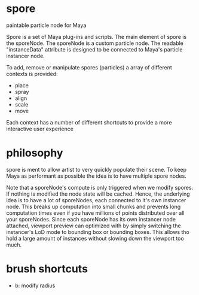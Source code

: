 # spore
paintable particle node for Maya

Spore is a set of Maya plug-ins and scripts. The main element of spore is the sporeNode.
The sporeNode is a custom particle node. The readable "instanceData" attribute is designed
to be connected to Maya's particle instancer node.

To add, remove or manipulate spores (particles) a array of different contexts is provided:
- place
- spray
- align
- scale
- move

Each context has a number of different shortcuts to provide a more interactive user experience


# philosophy
spore is ment to allow artist to very quickly populate their scene.
To keep Maya as performant as possible the idea is to have multiple spore nodes.

Note that a sporeNode's compute is only triggered when we modify spores.
If nothing is modified the node state will be cached. 
Hence, the underlying idea is to have a lot of sporeNodes, each connected to it's own
instancer node. This breaks up computation into small chunks and prevents long computation
times even if you have millions of points distributed over all your sporeNodes.
Since each sporeNode has its own instancer node attached, viewport preview can optimized
with by simply switching the instancer's LoD mode to bounding box or bounding boxes.
This allows tho hold a large amount of instances without slowing down the viewport too much.

 



# brush shortcuts
- b: modify radius
<!-- - l: draw straight line from point A to point B -->
